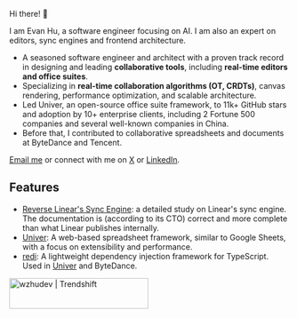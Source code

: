 Hi there! 👋

I am Evan Hu, a software engineer focusing on AI. I am also an expert on editors, sync engines and frontend architecture. 

- A seasoned software engineer and architect with a proven track record in designing and leading **collaborative tools**, including **real-time editors and office suites**. 
- Specializing in **real-time collaboration algorithms (OT, CRDTs)**, canvas rendering, performance optimization, and scalable architecture. 
- Led Univer, an open-source office suite framework, to 11k+ GitHub stars and adoption by 10+ enterprise clients, including 2 Fortune 500 companies and several well-known companies in China.
- Before that, I contributed to collaborative spreadsheets and documents at ByteDance and Tencent.

[Email me](mailto:wzhudev@gmail.com) or connect with me on [X](https://x.com/wzhudev) or [LinkedIn](https://www.linkedin.com/in/hu-wenzhao-8919a7290/).

## Features

- [Reverse Linear's Sync Engine](https://github.com/wzhudev/reverse-linear-sync-engine): a detailed study on Linear's sync engine. The documentation is (according to its CTO) correct and more complete than what Linear publishes internally.
- [Univer](https://github.com/dream-num/univer): A web-based spreadsheet framework, similar to Google Sheets, with a focus on extensibility and performance.
- [redi](https://github.com/wzhudev/redi): A lightweight dependency injection framework for TypeScript. Used in [Univer](https://github.com/dream-num/univer) and ByteDance.

<a href="https://trendshift.io/developers/5302" target="_blank"><img src="https://trendshift.io/api/badge/developers/5302" alt="wzhudev | Trendshift" style="width: 250px; height: 55px;" width="250" height="55"/></a>

